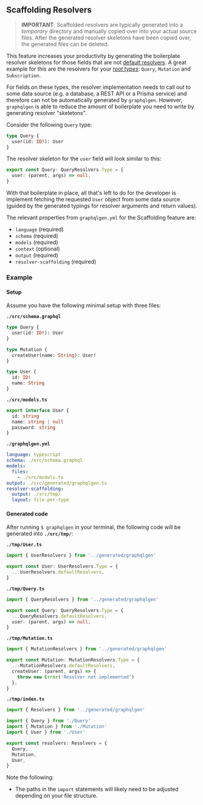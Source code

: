 ## Scaffolding Resolvers

> **IMPORTANT**: Scaffolded resolvers are typically generated into a _temporary_ directory and manually copied over into your actual source files. After the generated resolver skeletons have been copied over, the generated files can be deleted.

This feature increases your productivity by generating the boilerplate resolver skeletons for those fields that are not [default resolvers](#default-resolvers). A great example for this are the resolvers for your [_root types_](https://www.prisma.io/blog/graphql-server-basics-the-schema-ac5e2950214e/): `Query`, `Mutation` and `Subscription`.

For fields on these types, the resolver implementation needs to call out to some data source (e.g. a database, a REST API or a Prisma service) and therefore can not be automatically generated by `graphqlgen`. However, `graphqlgen` is able to reduce the amount of boilerplate you need to write by generating resolver "skeletons".

Consider the following `Query` type:

```graphql
type Query {
  user(id: ID!): User
}
```

The resolver skeleton for the `user` field will look similar to this:

```ts
export const Query: QueryResolvers.Type = {
  user: (parent, args) => null,
}
```

With that boilerplate in place, all that's left to do for the developer is implement fetching the requested `User` object from some data source (guided by the generated typings for resolver arguments and return values).

The relevant properties from `graphqlgen.yml` for the Scaffolding feature are:

- `language` (required)
- `schema` (required)
- `models` (required)
- `context` (optional)
- `output` (required)
- `resolver-scaffolding` (required)

### Example

#### Setup

Assume you have the following minimal setup with three files:

**`./src/schema.graphql`**

```graphql
type Query {
  user(id: ID!): User
}

type Mutation {
  createUser(name: String): User!
}

type User {
  id: ID!
  name: String
}
```

**`./src/models.ts`**

```ts
export interface User {
  id: string
  name: string | null
  password: string
}
```

**`./graphqlgen.yml`**

```yml
language: typescript
schema: ./src/schema.graphql
models:
  files:
    - ./src/models.ts
output: ./src/generated/graphqlgen.ts
resolver-scaffolding:
  output: ./src/tmp/
  layout: file-per-type
```

#### Generated code

After running `$ graphqlgen` in your terminal, the following code will be generated into **`./src/tmp/`**:

**`./tmp/User.ts`**

```ts
import { UserResolvers } from '../generated/graphqlgen'

export const User: UserResolvers.Type = {
  ...UserResolvers.defaultResolvers,
}
```

**`./tmp/Query.ts`**

```ts
import { QueryResolvers } from '../generated/graphqlgen'

export const Query: QueryResolvers.Type = {
  ...QueryResolvers.defaultResolvers,
  user: (parent, args) => null,
}
```

**`./tmp/Mutation.ts`**

```ts
import { MutationResolvers } from '../generated/graphqlgen'

export const Mutation: MutationResolvers.Type = {
  ...MutationResolvers.defaultResolvers,
  createUser: (parent, args) => {
    throw new Error('Resolver not implemented')
  },
}
```

**`./tmp/index.ts`**

```ts
import { Resolvers } from '../generated/graphqlgen'

import { Query } from './Query'
import { Mutation } from './Mutation'
import { User } from './User'

export const resolvers: Resolvers = {
  Query,
  Mutation,
  User,
}
```

Note the following:

- The paths in the `import` statements will likely need to be adjusted depending on your file structure.
